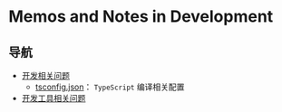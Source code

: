 # Memos and Notes in Development

## 导航

* [开发相关问题](development_memo/)
    * [tsconfig.json](development_memo/tsconfig.json.md)： `TypeScript` 编译相关配置
* [开发工具相关问题](tools_memo/)